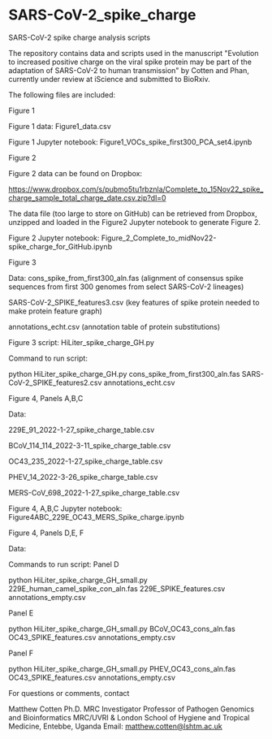 # SARS-CoV-2_spike_charge
SARS-CoV-2 spike charge analysis scripts

The repository contains data and scripts used in the manuscript "Evolution to increased positive charge on the viral spike protein may be part of  the adaptation of SARS-CoV-2 to human transmission"  by Cotten and Phan, currently under review at iScience and submitted to BioRxiv.


The following files are included:

Figure 1

Figure 1 data: Figure1_data.csv

Figure 1 Jupyter notebook: Figure1_VOCs_spike_first300_PCA_set4.ipynb

Figure 2

Figure 2 data can be found on Dropbox:

https://www.dropbox.com/s/pubmo5tu1rbznla/Complete_to_15Nov22_spike_charge_sample_total_charge_date.csv.zip?dl=0

The data file (too large to store on GitHub) can be retrieved from Dropbox, unzipped and loaded in the Figure2 Jupyter notebook to generate Figure 2.

Figure 2 Jupyter notebook: Figure_2_Complete_to_midNov22-spike_charge_for_GitHub.ipynb


Figure 3 

Data: 
cons_spike_from_first300_aln.fas (alignment of consensus spike sequences from first 300 genomes from select SARS-CoV-2 lineages)

SARS-CoV-2_SPIKE_features3.csv (key features of spike protein needed to make protein feature graph)

annotations_echt.csv (annotation table of protein substitutions)

Figure 3 script: HiLiter_spike_charge_GH.py

Command to run script: 

python HiLiter_spike_charge_GH.py cons_spike_from_first300_aln.fas SARS-CoV-2_SPIKE_features2.csv annotations_echt.csv

Figure 4, Panels A,B,C

Data:

229E_91_2022-1-27_spike_charge_table.csv

BCoV_114_114_2022-3-11_spike_charge_table.csv

OC43_235_2022-1-27_spike_charge_table.csv

PHEV_14_2022-3-26_spike_charge_table.csv

MERS-CoV_698_2022-1-27_spike_charge_table.csv

Figure 4, A,B,C Jupyter notebook: Figure4ABC_229E_OC43_MERS_Spike_charge.ipynb

Figure 4, Panels D,E, F

Data: 

Commands to run script:
Panel D

python HiLiter_spike_charge_GH_small.py 229E_human_camel_spike_con_aln.fas 229E_SPIKE_features.csv annotations_empty.csv

Panel E

python HiLiter_spike_charge_GH_small.py BCoV_OC43_cons_aln.fas OC43_SPIKE_features.csv annotations_empty.csv

Panel F

python HiLiter_spike_charge_GH_small.py PHEV_OC43_cons_aln.fas OC43_SPIKE_features.csv annotations_empty.csv





For questions or comments, contact 

Matthew Cotten Ph.D.
MRC Investigator
Professor of Pathogen Genomics and Bioinformatics
MRC/UVRI & London School of Hygiene and Tropical Medicine, Entebbe, Uganda 
Email: matthew.cotten@lshtm.ac.uk
